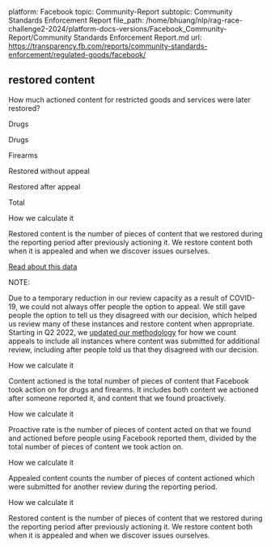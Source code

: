 platform: Facebook
topic: Community-Report
subtopic: Community Standards Enforcement Report
file_path: /home/bhuang/nlp/rag-race-challenge2-2024/platform-docs-versions/Facebook_Community-Report/Community Standards Enforcement Report.md
url: https://transparency.fb.com/reports/community-standards-enforcement/regulated-goods/facebook/


## restored content

How much actioned content for restricted goods and services were later restored?

Drugs

Drugs

Firearms

Restored without appeal

Restored after appeal

Total

How we calculate it

Restored content is the number of pieces of content that we restored during the reporting period after previously actioning it. We restore content both when it is appealed and when we discover issues ourselves.

[Read about this data](https://transparency.fb.com/policies/improving/restored-content-metric/)

NOTE:

Due to a temporary reduction in our review capacity as a result of COVID-19, we could not always offer people the option to appeal. We still gave people the option to tell us they disagreed with our decision, which helped us review many of these instances and restore content when appropriate. Starting in Q2 2022, we [updated our methodology](https://transparency.fb.com/policies/improving/corrections-adjustments/) for how we count appeals to include all instances where content was submitted for additional review, including after people told us that they disagreed with our decision.

How we calculate it

Content actioned is the total number of pieces of content that Facebook took action on for drugs and firearms. It includes both content we actioned after someone reported it, and content that we found proactively.

How we calculate it

Proactive rate is the number of pieces of content acted on that we found and actioned before people using Facebook reported them, divided by the total number of pieces of content we took action on.

How we calculate it

Appealed content counts the number of pieces of content actioned which were submitted for another review during the reporting period.

How we calculate it

Restored content is the number of pieces of content that we restored during the reporting period after previously actioning it. We restore content both when it is appealed and when we discover issues ourselves.